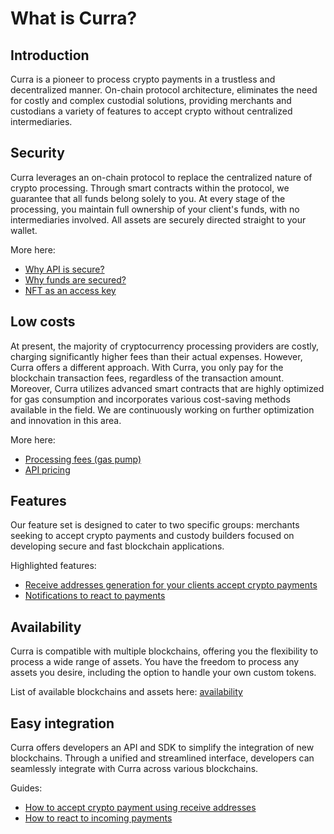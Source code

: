 # What is Curra?

## Introduction

Curra is a pioneer to process crypto payments in a trustless and decentralized manner. On-chain protocol architecture, eliminates the need for costly and complex custodial solutions, providing merchants and custodians a variety of features to accept crypto without centralized intermediaries.

## Security

Curra leverages an on-chain protocol to replace the centralized nature of crypto processing. Through smart contracts within the protocol, we guarantee that all funds belong solely to you. At every stage of the processing, you maintain full ownership of your client's funds, with no intermediaries involved. All assets are securely directed straight to your wallet.

More here:
- [Why API is secure?](/security/api_authorization.md)
- [Why funds are secured?](/security/protocol.md)
- [NFT as an access key](/security/ownership_nft.md)

## Low costs

At present, the majority of cryptocurrency processing providers are costly, charging significantly higher fees than their actual expenses. However, Curra offers a different approach. With Curra, you only pay for the blockchain transaction fees, regardless of the transaction amount. Moreover, Curra utilizes advanced smart contracts that are highly optimized for gas consumption and incorporates various cost-saving methods available in the field. We are continuously working on further optimization and innovation in this area.

More here: 
- [Processing fees (gas pump)](/costs/gas_pump.md)
- [API pricing](/costs/api_pricing.md)

## Features

Our feature set is designed to cater to two specific groups: merchants seeking to accept crypto payments and custody builders focused on developing secure and fast blockchain applications.

Highlighted features:
- [Receive addresses generation for your clients accept crypto payments ](/features/receive_addresses/index.md)
- [Notifications to react to payments](/features/transfer_notifications.md)


## Availability

Curra is compatible with multiple blockchains, offering you the flexibility to process a wide range of assets. You have the freedom to process any assets you desire, including the option to handle your own custom tokens.

List of available blockchains and assets here: [availability](availability.md)

## Easy integration

Curra offers developers an API and SDK to simplify the integration of new blockchains. Through a unified and streamlined interface, developers can seamlessly integrate with Curra across various blockchains.

Guides:
- [How to accept crypto payment using receive addresses](/features/receive_addresses/index.md)
- [How to react to incoming payments](/features/transfer_notifications.md)
